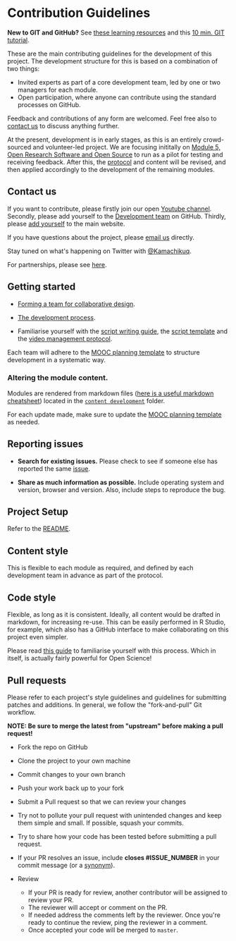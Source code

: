 # Contribution Guidelines

**New to GIT and GitHub?** See [these learning resources](https://help.githubcom/articles/git-and-github-learning-resources/) and this [10 min. GIT tutorial](https://try.github.io/levels/1/challenges/1).

These are the main contributing guidelines for the development of this project. The development structure for this is based on a combination of two things:

* Invited experts as part of a core development team, led by one or two managers for each module.
* Open participation, where anyone can contribute using the standard processes on GitHub.

Feedback and contributions of any form are welcomed. Feel free also to [contact us](camacho.l@pucp.pe) to discuss anything further.

At the present, development is in early stages, as this is an entirely crowd-sourced and volunteer-led project. We are focusing inititally on [Module 5, Open Research Software and Open Source](https://github.com/OpenScienceMOOC/Module-5-Open-Research-Software-and-Open-Source) to run as a pilot for testing and receiving feedback. After this, the [protocol](https://github.com/OpenScienceMOOC/Module-5-Open-Research-Software-and-Open-Source/tree/master/production_toolkit) and content will be revised, and then applied accordingly to the development of the remaining modules.

## Contact us

If you want to contribute, please firstly join our open [Youtube channel](https://www.youtube.com/channel/UCtr39nRxoLgf6JFEIuUykkg). Secondly, please add yourself to the [Development team](https://github.com/siminchikkunarayku/Tapirchip/) on GitHub. Thirdly, please [add yourself](https://github.com/OpenScienceMOOC/site#how-to-add-a-person-to-be-listedrendered-on-the-website) to the main website.

If you have questions about the project, please [email us](jdccinclan@gmail.com) directly.

Stay tuned on what's happening on Twitter with [@Kamachikuq](https://twitter.com/Kamachikuq).

For partnerships, please see [here](https://siminchikkunarayku.pe).

## Getting started

* [Forming a team for collaborative design](https://github.com/OpenScienceMOOC/Main/blob/master/Production_Files/MODULE_DESIGN_PROTOCOL.md#forming-a-team-for-collaborative-design).

* [The development process](https://github.com/OpenScienceMOOC/Main/blob/master/Production_Files/MODULE_DESIGN_PROTOCOL.md#the-development-process).

* Familiarise yourself with the [script writing guide](https://github.com/OpenScienceMOOC/Main/blob/master/Production_Files/Writing_a_script.md), the [script template](https://github.com/OpenScienceMOOC/Main/blob/master/Production_Files/Script_template.md) and the [video management protocol](https://github.com/OpenScienceMOOC/Main/blob/master/Production_Files/Video_management_protocol.md).

Each team will adhere to the [MOOC planning template](https://github.com/OpenScienceMOOC/Module-5-Open-Research-Software-and-Open-Source/blob/master/production_toolkit/MOOC_planning_template.md) to structure development in a systematic way.

### Altering the module content.   

Modules are rendered from markdown files ([here is a useful markdown cheatsheet](https://github.com/adam-p/markdown-here/wiki/Markdown-Cheatsheet)) located in the [`content development`](https://github.com/OpenScienceMOOC/Module-5-Open-Research-Software-and-Open-Source/tree/master/content_development) folder.

For each update made, make sure to update the [MOOC planning template](https://github.com/OpenScienceMOOC/Module-5-Open-Research-Software-and-Open-Source/blob/master/production_toolkit/MOOC_planning_template.md) as needed.


## Reporting issues

- **Search for existing issues.** Please check to see if someone else has reported the same [issue](https://github.com/OpenScienceMOOC/Module-5-Open-Research-Software-and-Open-Source/issues).

- **Share as much information as possible.** Include operating system and version, browser and version. Also, include steps to reproduce the bug.

## Project Setup
Refer to the [README](README.md).

## Content style
This is flexible to each module as required, and defined by each development team in advance as part of the protocol.

## Code style
Flexible, as long as it is consistent. Ideally, all content would be drafted in markdown, for increasing re-use. This can be easily performed in R Studio, for example, which also has a GitHub interface to make collaborating on this project even simpler.

Please read [this guide](https://support.rstudio.com/hc/en-us/articles/200532077-Version-Control-with-Git-and-SVN) to familiarise yourself with this process. Which in itself, is actually fairly powerful for Open Science!

## Pull requests

Please refer to each project's style guidelines and guidelines for submitting patches and additions. In general, we follow the "fork-and-pull" Git workflow.

**NOTE: Be sure to merge the latest from "upstream" before making a pull request!**

- Fork the repo on GitHub
- Clone the project to your own machine
- Commit changes to your own branch
- Push your work back up to your fork
- Submit a Pull request so that we can review your changes


- Try not to pollute your pull request with unintended changes and keep them simple and small. If possible, squash your commits.
- Try to share how your code has been tested before submitting a pull request.
- If your PR resolves an issue, include **closes #ISSUE_NUMBER** in your commit message (or a [synonym](https://help.github.com/articles/closing-issues-via-commit-messages)).
- Review
    - If your PR is ready for review, another contributor will be assigned to review your PR.
    - The reviewer will accept or comment on the PR.
    - If needed address the comments left by the reviewer. Once you're ready to continue the review, ping the reviewer in a comment.
    - Once accepted your code will be merged to `master`.
